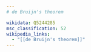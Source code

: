 ```yaml
---
# de Bruijn's theorem

wikidata: Q5244285
msc_classification: 52
wikipedia_links:
  - "[[de Bruijn's theorem]]"
---
```

